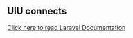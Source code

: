 ## UIU connects 

<a href="https://laravel.com/docs/10.x/readme">Click here to read Laravel Documentation</a>
 